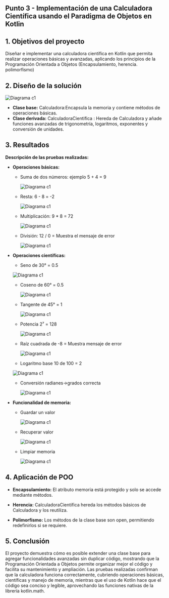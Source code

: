 ## Punto 3 - Implementación de una Calculadora Científica usando el Paradigma de Objetos en Kotlin


## 1. Objetivos del proyecto
Diseñar e implementar una calculadora científica en Kotlin que permita realizar operaciones básicas y avanzadas, aplicando los principios de la Programación Orientada a Objetos (Encapsulamiento, herencia. polimorfismo)

## 2.  Diseño de la solución

![Diagrama c1](../Imagenes/c7.png)

* **Clase base:** Calculadora:Encapsula la memoria y contiene métodos de operaciones básicas.
* **Clase derivada:** CalculadoraCientifica : Hereda de Calculadora y añade funciones avanzadas de trigonometría, logaritmos, exponentes y conversión de unidades.

## 3. Resultados

**Descripción de las pruebas realizadas:**

* **Operaciones básicas:**

  * Suma de dos números: ejemplo 5 + 4 = 9
    
    ![Diagrama c1](../Imagenes/SUMA.png)

  * Resta: 6 - 8 = -2
    
    ![Diagrama c1](../Imagenes/resta.png)

  * Multiplicación: 9 * 8 = 72
    
    ![Diagrama c1](../Imagenes/multi.png)

  * División: 12 / 0 = Muestra el mensaje de error
    
      
    ![Diagrama c1](../Imagenes/divi.png)

  

* **Operaciones científicas:**

  * Seno de 30° = 0.5
    
  ![Diagrama c1](../Imagenes/seno.png)

  * Coseno de 60° = 0.5
    
    ![Diagrama c1](../Imagenes/cos.png)
    
  * Tangente de 45° = 1
    
    ![Diagrama c1](../Imagenes/tan.png)
    
  * Potencia 2⁷  = 128
    
    ![Diagrama c1](../Imagenes/pote.png)
    
  * Raíz cuadrada de -8 = Muestra mensaje de error
    
    ![Diagrama c1](../Imagenes/raiz.png)
    
  * Logaritmo base 10 de 100 = 2
    
   ![Diagrama c1](../Imagenes/log.png)

    
  * Conversión radianes→grados correcta
    
    ![Diagrama c1](../Imagenes/radGrad.png)

* **Funcionalidad de memoria:**

  * Guardar un valor
 
     ![Diagrama c1](../Imagenes/guardar.png)
    
  * Recuperar valor
    
    ![Diagrama c1](../Imagenes/mostrar.png)
    
  * Limpiar memoria
    
    ![Diagrama c1](../Imagenes/limpiar.png)


## 4.  Aplicación de POO

* **Encapsulamiento:** El atributo memoria está protegido y solo se accede mediante métodos.

  
* **Herencia:** CalculadoraCientifica hereda los métodos básicos de Calculadora y los reutiliza.

  
* **Polimorfismo:** Los métodos de la clase base son open, permitiendo redefinirlos si se requiere.


## 5.  Conclusión
El proyecto demuestra cómo es posible extender una clase base para agregar funcionalidades avanzadas sin duplicar código, mostrando que la Programación Orientada a Objetos permite organizar mejor el código y facilita su mantenimiento y ampliación. Las pruebas realizadas confirman que la calculadora funciona correctamente, cubriendo operaciones básicas, científicas y manejo de memoria, mientras que el uso de Kotlin hace que el código sea conciso y legible, aprovechando las funciones nativas de la librería kotlin.math.

